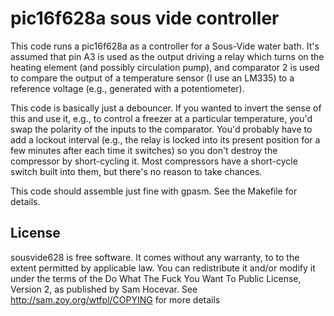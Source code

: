 # pic16f628a sous vide controller

This code runs a pic16f628a as a controller for a Sous-Vide water bath. It's assumed that pin A3 is used as the output driving a relay which turns on the heating element (and possibly circulation pump), and comparator 2 is used to compare the output of a temperature sensor (I use an LM335) to a reference voltage (e.g., generated with a potentiometer).

This code is basically just a debouncer. If you wanted to invert the sense of this and use it, e.g., to control a freezer at a particular temperature, you'd swap the polarity of the inputs to the comparator. You'd probably have to add a lockout interval (e.g., the relay is locked into its present position for a few minutes after each time it switches) so you don't destroy the compressor by short-cycling it. Most compressors have a short-cycle switch built into them, but there's no reason to take chances.

This code should assemble just fine with gpasm. See the Makefile for details.

## License

sousvide628 is free software.  It comes without any warranty, to
to the extent permitted by applicable law.  You can redistribute it
and/or modify it under the terms of the Do What The Fuck You Want To
Public License, Version 2, as published by Sam Hocevar.  See
http://sam.zoy.org/wtfpl/COPYING for more details

